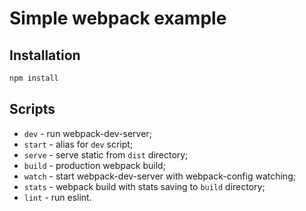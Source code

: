 # Simple webpack example
## Installation
```bash
npm install
```
## Scripts
* `dev` - run webpack-dev-server;
* `start` - alias for `dev` script;
* `serve` - serve static from `dist` directory;
* `build` - production webpack build;
* `watch` - start webpack-dev-server with webpack-config watching;
* `stats` - webpack build with stats saving to `build` directory;
* `lint` - run eslint.

